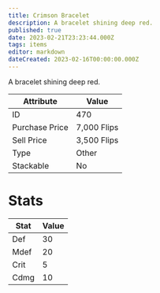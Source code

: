 ```yaml
---
title: Crimson Bracelet
description: A bracelet shining deep red.
published: true
date: 2023-02-21T23:23:44.000Z
tags: items
editor: markdown
dateCreated: 2023-02-16T00:00:00.000Z
---
```


A bracelet shining deep red.

|Attribute|Value|
|-|-|
|ID|470|
|Purchase Price|7,000 Flips|
|Sell Price|3,500 Flips|
|Type|Other|
|Stackable|No|

# Stats
|Stat|Value|
|-|-|
|Def|30|
|Mdef|20|
|Crit|5|
|Cdmg|10|
